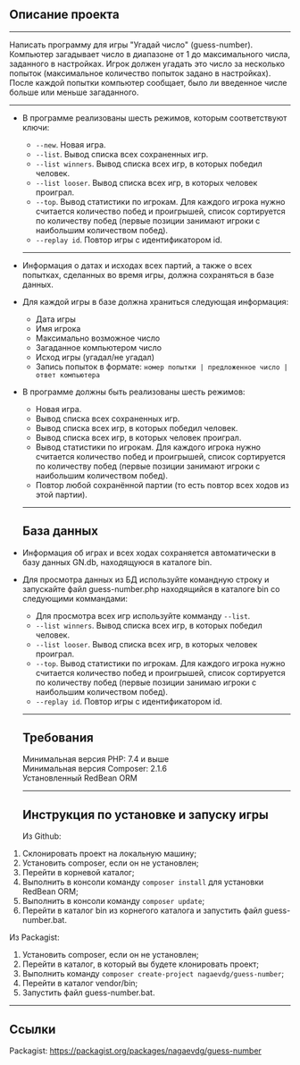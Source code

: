 ## Описание проекта

* * *
Написать программу для игры "Угадай число" (guess-number). Компьютер загадывает число в диапазоне от 1 до максимального числа, заданного в настройках. Игрок должен угадать это число за несколько попыток (максимальное количество попыток задано в настройках). После каждой попытки компьютер сообщает, было ли введенное числе больше или меньше загаданного.

* * *

* В программе реализованы шесть режимов, которым соответствуют ключи:
    * `--new`. Новая игра.
    * `--list`. Вывод списка всех сохраненных игр.
    * `--list winners`. Вывод списка всех игр, в которых победил человек.
    * `--list looser`. Вывод списка всех игр, в которых человек проиграл.
    * `--top`. Вывод статистики по игрокам. Для каждого игрока нужно считается количество побед и проигрышей, список сортируется по количеству побед (первые позиции занимают игроки с наибольшим количеством побед).
    * `--replay id`. Повтор игры с идентификатором id.

    * * * 

* Информация о датах и исходах всех партий, а также о всех попытках, сделанных во время игры, должна сохраняться в базе данных.
* Для каждой игры в базе должна храниться следующая информация:
    * Дата игры
    * Имя игрока
    * Максимально возможное число
    * Загаданное компьютером число
    * Исход игры (угадал/не угадал)
    * Запись попыток в формате: 
      `номер попытки | предложенное число | ответ компьютера`
* В программе должны быть реализованы шесть режимов:
    * Новая игра.
    * Вывод списка всех сохраненных игр.
    * Вывод списка всех игр, в которых победил человек.
    * Вывод списка всех игр, в которых человек проиграл.
    * Вывод статистики по игрокам. Для каждого игрока нужно считается количество побед и проигрышей, список сортируется по количеству побед (первые позиции занимают игроки с наибольшим количеством побед).
    * Повтор любой сохранённой партии (то есть повтор всех ходов из этой партии).

    * * * 

    ## База данных

* Информация об играх и всех ходах сохраняется автоматически в базу данных GN.db, находящуюся в каталоге bin.
* Для просмотра данных из БД используйте командную строку и запускайте файл guess-number.php находящийся в каталоге bin со следующими коммандами:
    * Для просмотра всех игр используйте комманду `--list`.
    * `--list winners`. Вывод списка всех игр, в которых победил человек.
    * `--list looser`. Вывод списка всех игр, в которых человек проиграл.
    * `--top`. Вывод статистики по игрокам. Для каждого игрока нужно считается количество побед и проигрышей, список сортируется по количеству побед (первые позиции занимаю игроки с наибольшим количеством побед).
    * `--replay id`. Повтор игры с идентификатором id.
    
    * * *

    ## Требования

    Минимальная версия PHP: 7.4 и выше \
    Минимальная версия Composer: 2.1.6 \
    Установленный RedBean ORM

    * * * 

    ## Инструкция по установке и запуску игры

    Из Github:

1. Склонировать проект на локальную машину;
2. Установить composer, если он не установлен;
3. Перейти в корневой каталог;
4. Выполнить в консоли команду `composer install` для установки RedBean ORM;
5. Выполнить в консоли команду `composer update`;
6. Перейти в каталог bin из корнегого каталога и запустить файл guess-number.bat.

Из Packagist:

1. Установить composer, если он не установлен;
2. Перейти в каталог, в который вы будете клонировать проект;
3. Выполнить команду `composer create-project nagaevdg/guess-number`;
4. Перейти в каталог vendor/bin;
5. Запустить файл guess-number.bat.

* * *

## Ссылки

Packagist: <https://packagist.org/packages/nagaevdg/guess-number>
